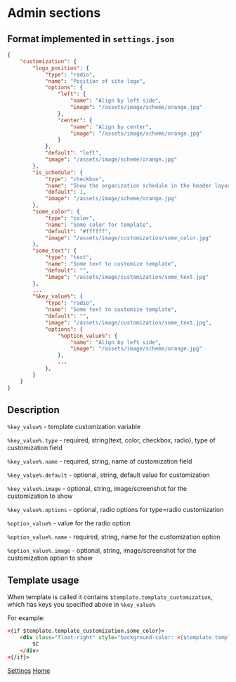 
# Admin sections

## Format implemented in `settings.json`

```json
{
    "customization": {
        "logo_position": {
            "type": "radio",
            "name": "Position of site logo",
            "options": {
                "left": {
                    "name": "Align by left side",
                    "image": "/assets/image/scheme/orange.jpg"
                },
                "center": {
                    "name": "Align by center",
                    "image": "/assets/image/scheme/orange.jpg"
                }
            },
            "default": "left",
            "image": "/assets/image/scheme/orange.jpg"
        },
        "is_schedule": {
            "type": "checkbox",
            "name": "Show the organization schedule in the header layout",
            "default": 1,
            "image": "/assets/image/scheme/orange.jpg"
        },
        "some_color": {
            "type": "color",
            "name": "Some color for template",
            "default": "#ffffff",
            "image": "/assets/image/customization/some_color.jpg"
        },
        "some_text": {
            "type": "text",
            "name": "Some text to customize template",
            "default": "",
            "image": "/assets/image/customization/some_text.jpg"
        },
        ...
        "%key_value%": {
            "type": "radio",
            "name": "Some text to customize template",
            "default": "",
            "image": "/assets/image/customization/some_text.jpg",
            "options": {
                "%option_value%": {
                    "name": "Align by left side",
                    "image": "/assets/image/scheme/orange.jpg"
                },
                ...
            },
        }
    }
}
```


## Description

`%key_value%` - template customization variable

`%key_value%.type` - required, string(text, color, checkbox, radio), type of customization field

`%key_value%.name` - required, string, name of customization field

`%key_value%.default` - optional, string, default value for customization

`%key_value%.image` - optional, string, image/screenshot for the customization to show

`%key_value%.options` - optional, radio options for type=radio customization

`%option_value%` - value for the radio option

`%option_value%.name` - required, string, name for the customization option

`%option_value%.image` - optional, string, image/screenshot for the customization option to show


## Template usage

When template is called it contains `$template.template_customization`, which has keys you specified above in `%key_value%`

For example:
```html
<{if $template.template_customization.some_color}>
    <div class="float-right" style="background-color: <{$template.template_customization.some_color}>;">
        SC
    </div>
<{/if}>
```


[Settings](settings.md)
[Home](../index.md)

